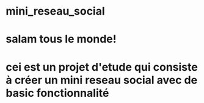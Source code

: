 # mini_reseau_social
# salam tous le monde!
# cei est un projet d'etude qui consiste à créer un mini reseau social avec de basic fonctionnalité
